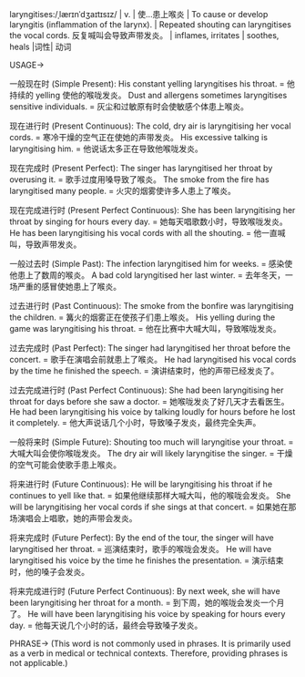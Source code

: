laryngitises:/ˌlærɪnˈdʒaɪtɪsɪz/
| v. | 使…患上喉炎 | To cause or develop laryngitis (inflammation of the larynx). | Repeated shouting can laryngitises the vocal cords.  反复喊叫会导致声带发炎。 |  inflames, irritates |  soothes, heals
|词性| 动词


USAGE->

一般现在时 (Simple Present):
His constant yelling laryngitises his throat. = 他持续的 yelling 使他的喉咙发炎。
Dust and allergens sometimes laryngitises sensitive individuals. = 灰尘和过敏原有时会使敏感个体患上喉炎。

现在进行时 (Present Continuous):
The cold, dry air is laryngitising her vocal cords. =  寒冷干燥的空气正在使她的声带发炎。
His excessive talking is laryngitising him. = 他说话太多正在导致他喉咙发炎。

现在完成时 (Present Perfect):
The singer has laryngitised her throat by overusing it. = 歌手过度用嗓导致了喉炎。
The smoke from the fire has laryngitised many people. = 火灾的烟雾使许多人患上了喉炎。

现在完成进行时 (Present Perfect Continuous):
She has been laryngitising her throat by singing for hours every day. = 她每天唱歌数小时，导致喉咙发炎。
He has been laryngitising his vocal cords with all the shouting. = 他一直喊叫，导致声带发炎。

一般过去时 (Simple Past):
The infection laryngitised him for weeks. = 感染使他患上了数周的喉炎。
A bad cold laryngitised her last winter. = 去年冬天，一场严重的感冒使她患上了喉炎。

过去进行时 (Past Continuous):
The smoke from the bonfire was laryngitising the children. = 篝火的烟雾正在使孩子们患上喉炎。
His yelling during the game was laryngitising his throat. =  他在比赛中大喊大叫，导致喉咙发炎。

过去完成时 (Past Perfect):
The singer had laryngitised her throat before the concert. = 歌手在演唱会前就患上了喉炎。
He had laryngitised his vocal cords by the time he finished the speech. = 演讲结束时，他的声带已经发炎了。

过去完成进行时 (Past Perfect Continuous):
She had been laryngitising her throat for days before she saw a doctor. =  她喉咙发炎了好几天才去看医生。
He had been laryngitising his voice by talking loudly for hours before he lost it completely. =  他大声说话几个小时，导致嗓子发炎，最终完全失声。

一般将来时 (Simple Future):
Shouting too much will laryngitise your throat. =  大喊大叫会使你喉咙发炎。
The dry air will likely laryngitise the singer. = 干燥的空气可能会使歌手患上喉炎。

将来进行时 (Future Continuous):
He will be laryngitising his throat if he continues to yell like that. = 如果他继续那样大喊大叫，他的喉咙会发炎。
She will be laryngitising her vocal cords if she sings at that concert. = 如果她在那场演唱会上唱歌，她的声带会发炎。


将来完成时 (Future Perfect):
By the end of the tour, the singer will have laryngitised her throat. = 巡演结束时，歌手的喉咙会发炎。
He will have laryngitised his voice by the time he finishes the presentation. = 演示结束时，他的嗓子会发炎。

将来完成进行时 (Future Perfect Continuous):
By next week, she will have been laryngitising her throat for a month. = 到下周，她的喉咙会发炎一个月了。
He will have been laryngitising his voice by speaking for hours every day. = 他每天说几个小时的话，最终会导致嗓子发炎。


PHRASE->
(This word is not commonly used in phrases.  It is primarily used as a verb in medical or technical contexts. Therefore, providing phrases is not applicable.)
